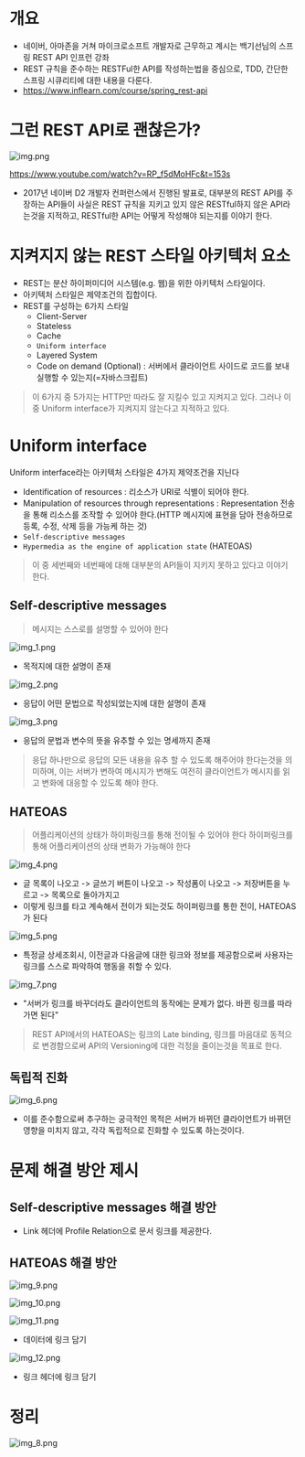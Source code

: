 # 개요

- 네이버, 아마존을 거쳐 마이크로소프트 개발자로 근무하고 계시는 백기선님의 스프링 REST API 인프런 강좌
- REST 규칙을 준수하는 RESTFul한 API를 작성하는법을 중심으로, TDD, 간단한 스프링 시큐리티에 대한 내용을 다룬다.
- https://www.inflearn.com/course/spring_rest-api

# 그런 REST API로 괜찮은가?

![img.png](img.png)

https://www.youtube.com/watch?v=RP_f5dMoHFc&t=153s

- 2017년 네이버 D2 개발자 컨퍼런스에서 진행된 발표로, 대부분의 REST API를 주장하는 API들이 사실은 REST 규칙을 지키고 있지 않은 RESTful하지 않은 API라는것을 지적하고, RESTful한 API는 어떻게 작성해야 되는지를 이야기 한다.

# 지켜지지 않는 REST 스타일 아키텍처 요소

- REST는 분산 하이퍼미디어 시스템(e.g. 웹)을 위한 아키텍처 스타일이다.
- 아키텍처 스타일은 제약조건의 집합이다.
- REST를 구성하는 6가지 스타일
    - Client-Server
    - Stateless
    - Cache
    - `Uniform interface`
    - Layered System
    - Code on demand (Optional) : 서버에서 클라이언트 사이드로 코드를 보내 실행할 수 있는지(=자바스크립트)
    
> 이 6가지 중 5가지는 HTTP만 따라도 잘 지킬수 있고 지켜지고 있다. 그러나 이 중 Uniform interface가 지켜지지 않는다고 지적하고 있다. 
    
# Uniform interface

Uniform interface라는 아키텍처 스타일은 4가지 제약조건을 지닌다

- Identification of resources : 리소스가 URI로 식별이 되어야 한다.
- Manipulation of resources through representations : Representation 전송을 통해 리소스를 조작할 수 있어야 한다.(HTTP 메시지에 표현을 담아 전송하므로 등록, 수정, 삭제 등을 가능케 하는 것)
- `Self-descriptive messages` 
- `Hypermedia as the engine of application state` (HATEOAS)

> 이 중 세번째와 네번째에 대해 대부분의 API들이 지키지 못하고 있다고 이야기 한다.

## Self-descriptive messages

> 메시지는 스스로를 설명할 수 있어야 한다

![img_1.png](img_1.png)

- 목적지에 대한 설명이 존재

![img_2.png](img_2.png)

- 응답이 어떤 문법으로 작성되었는지에 대한 설명이 존재

![img_3.png](img_3.png)

- 응답의 문법과 변수의 뜻을 유추할 수 있는 명세까지 존재

> 응답 하나만으로 응답의 모든 내용을 유추 할 수 있도록 해주어야 한다는것을 의미하며, 이는 서버가 변하여 메시지가 변해도 여전히 클라이언트가 메시지를 읽고 변화에 대응할 수 있도록 해야 한다.

## HATEOAS

> 어플리케이션의 상태가 하이퍼링크를 통해 전이될 수 있어야 한다
> 하이퍼링크를 통해 어플리케이션의 상태 변화가 가능해야 한다

![img_4.png](img_4.png)

- 글 목록이 나오고 -> 글쓰기 버튼이 나오고 -> 작성폼이 나오고 -> 저장버튼을 누르고 -> 목록으로 돌아가지고
- 이렇게 링크를 타고 계속해서 전이가 되는것도 하이퍼링크를 통한 전이, HATEOAS가 된다

![img_5.png](img_5.png)

- 특정글 상세조회시, 이전글과 다음글에 대한 링크와 정보를 제공함으로써 사용자는 링크를 스스로 파악하여 행동을 취할 수 있다.

![img_7.png](img_7.png)

- "서버가 링크를 바꾸더라도 클라이언트의 동작에는 문제가 없다. 바뀐 링크를 따라가면 된다"

> REST API에서의 HATEOAS는 링크의 Late binding, 링크를 마음대로 동적으로 변경함으로써 API의 Versioning에 대한 걱정을 줄이는것을 목표로 한다.

## 독립적 진화

![img_6.png](img_6.png)

- 이를 준수함으로써 추구하는 궁극적인 목적은 서버가 바뀌던 클라이언트가 바뀌던 영향을 미치지 않고, 각각 독립적으로 진화할 수 있도록 하는것이다.

# 문제 해결 방안 제시

## Self-descriptive messages 해결 방안

- Link 헤더에 Profile Relation으로 문서 링크를 제공한다.

## HATEOAS 해결 방안

![img_9.png](img_9.png)

![img_10.png](img_10.png)

![img_11.png](img_11.png)

- 데이터에 링크 담기

![img_12.png](img_12.png)

- 링크 헤더에 링크 담기

# 정리

![img_8.png](img_8.png)
